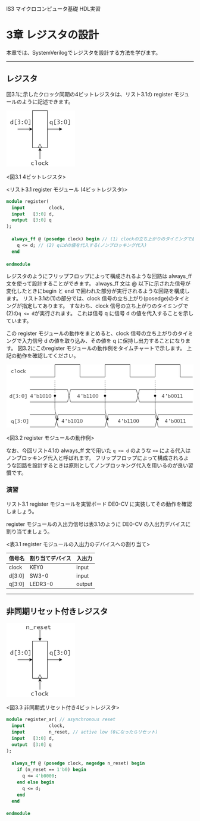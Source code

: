 IS3 マイクロコンピュータ基礎 HDL実習

# 3章 レジスタの設計

本章では、SystemVerilogでレジスタを設計する方法を学びます。

---
## レジスタ

図3.1に示したクロック同期の4ビットレジスタは、リスト3.1の register モジュールのように記述できます。

![4ビットレジスタ](./assets/register.png "4ビットレジスタ")

<図3.1 4ビットレジスタ>


<リスト3.1 register モジュール (4ビットレジスタ)>

```SystemVerilog
module register(
  input         clock,
  input   [3:0] d,
  output  [3:0] q
);

  always_ff @ (posedge clock) begin // (1) clockの立ち上がりのタイミングで起動
    q <= d; // (2) qにdの値を代入する(ノンブロッキング代入)
  end

endmodule
```

レジスタのようにフリップフロップによって構成されるような回路は always_ff 文を使って設計することができます。
always_ff 文は @ 以下に示された信号が変化したときにbegin と end で囲われた部分が実行されるような回路を構成します。
リスト3.1の(1)の部分では、clock 信号の立ち上がり(posedge)のタイミングが指定してあります。
すなわち、clock 信号の立ち上がりのタイミングで(2)の`q <= d`が実行されます。
これは信号 q に信号 d の値を代入することを示しています。

この register モジュールの動作をまとめると、clock 信号の立ち上がりのタイミングで入力信号 d の値を取り込み、その値を q に保持し出力することになります。
図3.2にこのregister モジュールの動作例をタイムチャートで示します。
上記の動作を確認してください。


![register モジュールの動作例](./assets/timechart_register.png)

<図3.2 register モジュールの動作例>

なお、今回リスト4.1の always_ff 文で用いた `q <= d` のような `<=` による代入はノンブロッキング代入と呼ばれます。
フリップフロップによって構成されるような回路を設計するときは原則としてノンブロッキング代入を用いるのが良い習慣です。

### 演習

リスト3.1 register モジュールを実習ボード DE0-CV に実装してその動作を確認しましょう。

register モジュールの入出力信号は表3.1のように DE0-CV の入出力デバイスに割り当てましょう。

<表3.1 register モジュールの入出力のデバイスへの割り当て>

|信号名|割り当てデバイス|入出力|
|------|----------------|------|
|clock | KEY0           | input |
|d[3:0]| SW3-0          | input |
|q[3:0]| LEDR3-0       | output |

---
## 非同期リセット付きレジスタ

![非同期式リセット付き4ビットレジスタ](./assets/register_ar.png "非同期式リセット付き4ビットレジスタ")

<図3.3 非同期式リセット付き4ビットレジスタ>

```SystemVerilog
module register_ar( // asynchronous reset
  input         clock,
  input         n_reset, // active low (0になったらリセット)
  input   [3:0] d,
  output  [3:0] q
);

  always_ff @ (posedge clock, negedge n_reset) begin
    if (n_reset == 1'b0) begin
      q <= 4'b0000;
    end else begin
      q <= d;
    end
  end

endmodule
```
